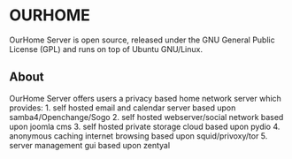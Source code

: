  OURHOME
==========
OurHome Server is open source, released under the  GNU General Public License (GPL) and runs on top of Ubuntu GNU/Linux.

About
-----
OurHome Server offers users a privacy based home network server which provides:
	1. self hosted email and calendar server based upon samba4/Openchange/Sogo
	2. self hosted webserver/social network based upon joomla cms
	3. self hosted private storage cloud based upon pydio
	4. anonymous caching internet browsing based upon squid/privoxy/tor
	5. server management gui based upon zentyal


